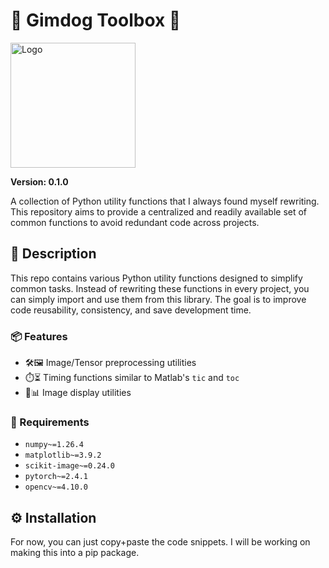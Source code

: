 # 🐶 Gimdog Toolbox 🧰
<img src="gimdog_toolbox.jpg" alt="Logo" width="200" height="200">

**Version: 0.1.0**

A collection of Python utility functions that I always found myself rewriting.
This repository aims to provide a centralized and readily available set of common functions to avoid redundant code across projects.

## 💬 Description

This repo contains various Python utility functions designed to simplify common tasks. 
Instead of rewriting these functions in every project, you can simply import and use them from this library.  The goal is to improve code reusability, consistency, and save development time.

### 📦 Features
- 🛠️🖼️ Image/Tensor preprocessing utilities
- ⏱️⏳ Timing functions similar to Matlab's `tic` and `toc`
- 📸📊 Image display utilities

### 📝 Requirements
- `numpy~=1.26.4`
- `matplotlib~=3.9.2`
- `scikit-image~=0.24.0`
- `pytorch~=2.4.1`
- `opencv~=4.10.0`

## ⚙️ Installation
For now, you can just copy+paste the code snippets.
I will be working on making this into a pip package.


